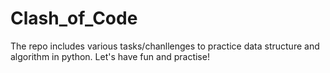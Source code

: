 # Clash_of_Code

The repo includes various tasks/chanllenges to practice data structure and algorithm in python.
Let's have fun and practise!
